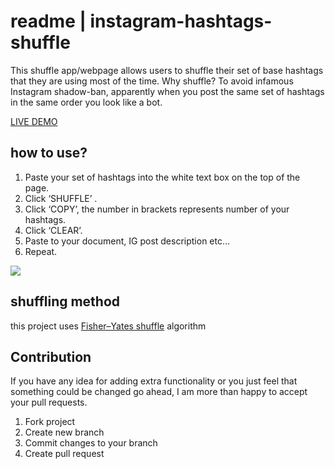 # readme | instagram-hashtags-shuffle
This shuffle app/webpage allows users to shuffle their set of base hashtags that they are using most of the time. Why shuffle? To avoid infamous Instagram shadow-ban, apparently when you post the same set of hashtags in the same order you look like a bot. 

[LIVE DEMO](https://shuffleme.xyz/)

## how to use?
1. Paste your set of hashtags into the white text box on the top of the page.
2. Click ‘SHUFFLE’ .
3. Click ‘COPY’, the number in brackets represents number of your hashtags.
4. Click ‘CLEAR’.
5. Paste to your document, IG post description etc…
6. Repeat.

![](https://github.com/martinm/shuffle/blob/master/demo.gif)

## shuffling method
this project uses [Fisher–Yates shuffle](https://en.wikipedia.org/wiki/Fisher%E2%80%93Yates_shuffle) algorithm

## Contribution 
If you have any idea for adding extra functionality or you just feel that something could be changed go ahead, I am more than happy to accept your pull requests.

1. Fork project
2. Create new branch
3. Commit changes to your branch 
4. Create pull request


